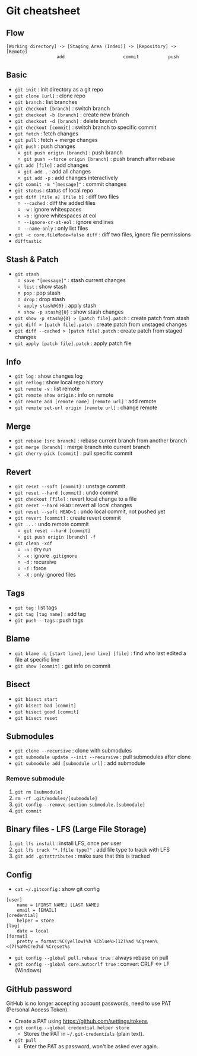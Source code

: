 # Git cheatsheet

## Flow
```
[Working directory] -> [Staging Area (Index)] -> [Repository] -> [Remote]
                   add                      commit           push
```

## Basic
- `git init` : init directory as a git repo
- `git clone [url]` : clone repo
- `git branch` : list branches
- `git checkout [branch]` : switch branch
- `git checkout -b [branch]` : create new branch
- `git checkout -d [branch]` : delete branch
- `git checkout [commit]` : switch branch to specific commit
- `git fetch` : fetch changes
- `git pull` : fetch + merge changes
- `git push` : push changes
    - `git push origin [branch]` : push branch
    - `git push --force origin [branch]` : push branch after rebase
- `git add [file]` : add changes
    - `git add .` : add all changes
    - `git add -p` : add changes interactively
- `git commit -m "[message]"` : commit changes
- `git status` : status of local repo
- `git diff [file a] [file b]` : diff two files
    - `--cached` : diff the added files
    - `-w` : ignore whitespaces
    - `-b` : ignore whitespaces at eol
    - `--ignore-cr-at-eol` : ignore endlines
    - `--name-only` : only list files
- `git -c core.fileMode=false diff` : diff two files, ignore file permissions
- `difftastic`

## Stash & Patch
- `git stash`
    - `save "[message]"` : stash current changes
    - `list` : show stash
    - `pop` : pop stash
    - `drop` : drop stash
    - `apply stash@{0}` : apply stash
    - `show -p stash@{0}` : show stash changes
- `git show -p stash@{0} > [patch file].patch` : create patch from stash
- `git diff > [patch file].patch` : create patch from unstaged changes
- `git diff --cached > [patch file].patch` : create patch from staged changes
- `git apply [patch file].patch` : apply patch file

## Info
- `git log` : show changes log
- `git reflog` : show local repo history
- `git remote -v` : list remote
- `git remote show origin` : info on remote
- `git remote add [remote name] [remote url]` : add remote
- `git remote set-url origin [remote url]` : change remote

## Merge
- `git rebase [src branch]` : rebase current branch from another branch
- `git merge [branch]` : merge branch into current branch
- `git cherry-pick [commit]` : pull specific commit

## Revert
- `git reset --soft [commit]` : unstage commit
- `git reset --hard [commit]` : undo commit
- `git checkout [file]` : revert local change to a file
- `git reset --hard HEAD` : revert all local changes
- `git reset --soft HEAD~1` : undo local commit, not pushed yet
- `git revert [commit]` : create revert commit
- `git ...` : undo remote commit
    - `git reset --hard [commit]`
    - `git push origin [branch] -f`
- `git clean -xdf`
    - `-n` : dry run
    - `-x` : ignore `.gitignore`
    - `-d` : recursive
    - `-f` : force
    - `-X` : only ignored files

## Tags
- `git tag` : list tags
- `git tag [tag name]` : add tag
- `git push --tags` : push tags

## Blame
- `git blame -L [start line],[end line] [file]` : find who last edited a file at specific line
- `git show [commit]` : get info on commit

## Bisect
- `git bisect start`
- `git bisect bad [commit]`
- `git bisect good [commit]`
- `git bisect reset`

## Submodules
- `git clone --recursive` : clone with submodules
- `git submodule update --init --recursive` : pull submodules after clone
- `git submodule add [submodule url]` : add submodule

### Remove submodule
1. `git rm [submodule]`
2. `rm -rf .git/modules/[submodule]`
3. `git config --remove-section submodule.[submodule]`
4. `git commit`

## Binary files - LFS (Large File Storage)
1. `git lfs install` : install LFS, once per user
2. `git lfs track "*.[file type]"` : add file type to track with LFS
3. `git add .gitattributes` : make sure that this is tracked

## Config
- `cat ~/.gitconfig` : show git config
```
[user]
	name = [FIRST NAME] [LAST NAME]
	email = [EMAIL]
[credential]
	helper = store
[log]
	date = local
[format]
	pretty = format:%C(yellow)%h %Cblue%>(12)%ad %Cgreen%<(7)%aN%Cred%d %Creset%s
```

- `git config --global pull.rebase true` : always rebase on pull
- `git config --global core.autocrlf true` : convert CRLF <-> LF (Windows)

## GitHub password
GitHub is no longer accepting account passwords, need to use PAT (Personal Access Token).

- Create a PAT using <https://github.com/settings/tokens>
- `git config --global credential.helper store`
    - Stores the PAT in `~/.git-credentials` (plain text).
- `git pull`
    - Enter the PAT as password, won't be asked ever again.
